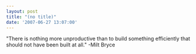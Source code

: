 ```yaml
---
layout: post
title: "(no title)"
date: '2007-06-27 13:07:00'
---
```


"There is nothing more unproductive than to build something efficiently that should not have been built at all." -Milt Bryce<br>